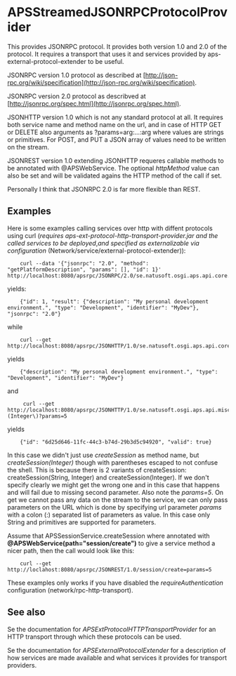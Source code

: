 # APSStreamedJSONRPCProtocolProvider

This provides JSONRPC protocol. It provides both version 1.0 and 2.0 of the protocol. It requires a transport that uses it and services provided by aps-external-protocol-extender to be useful.

JSONRPC version 1.0 protocol as described at [http://json-rpc.org/wiki/specification](http://json-rpc.org/wiki/specification).

JSONRPC version 2.0 protocol as describved at [http://jsonrpc.org/spec.html](http://jsonrpc.org/spec.html).

JSONHTTP version 1.0 which is not any standard protocol at all. It requires both service name and method name on the url, and in case of HTTP GET or DELETE also arguments as ?params=arg:...:arg where values are strings or primitives. For POST, and PUT a JSON array of values need to be written on the stream.

JSONREST version 1.0 extending JSONHTTP requeres callable methods to be annotated with @APSWebService. The optional _httpMethod_ value can also be set and will be validated agains the HTTP method of the call if set.

Personally I think that JSONRPC 2.0 is far more flexible than REST.

## Examples

Here is some examples calling services over http with diffent protocols using curl (_requires aps-ext-protocol-http-transport-provider.jar and the called services to be deployed_,_and specified as externalizable via configuration_ (Network/service/external-protocol-extender)):

        curl --data '{"jsonrpc": "2.0", "method": "getPlatformDescription", "params": [], "id": 1}' http://localhost:8080/apsrpc/JSONRPC/2.0/se.natusoft.osgi.aps.api.core.platform.service.APSPlatformService 

yields:

        {"id": 1, "result": {"description": "My personal development environment.", "type": "Development", "identifier": "MyDev"}, "jsonrpc": "2.0"}
            

while

        curl --get http://localhost:8080/apsrpc/JSONHTTP/1.0/se.natusoft.osgi.aps.api.core.platform.service.APSPlatformService/getPlatformDescription
        

yields

        {"description": "My personal development environment.", "type": "Development", "identifier": "MyDev"}
           

and

         curl --get http://localhost:8080/apsrpc/JSONHTTP/1.0/se.natusoft.osgi.aps.api.misc.session.APSSessionService/createSession\(Integer\)?params=5
         

yields

        {"id": "6d25d646-11fc-44c3-b74d-29b3d5c94920", "valid": true}

In this case we didn't just use _createSession_ as method name, but _createSession(Integer)_ though with parentheses escaped to not confuse the shell. This is because there is 2 variants of createSession: createSession(String, Integer) and createSession(Integer). If we don't specify clearly we might get the wrong one and in this case that happens and will fail due to missing second parameter. Also note the _params=5_. On get we cannot pass any data on the stream to the service, we can only pass parameters on the URL which is done by specifying url parameter _params_ with a colon (:) separated list of parameters as value. In this case only String and primitives are supported for parameters.

Assume that APSSessionService.createSession where annotated with __@APSWebService(path="session/create")__ to give a service method a nicer path, then the call would look like this:

        curl --get http://loclahost:8080/apsrpc/JSONREST/1.0/session/create=params=5

These examples only works if you have disabled the _requireAuthentication_ configuration (network/rpc-http-transport).

## See also

Se the documentation for _APSExtProtocolHTTPTransportProvider_ for an HTTP transport through which these protocols can be used.

Se the documentation for _APSExternalProtocolExtender_ for a description of how services are made available and what services it provides for transport providers.

